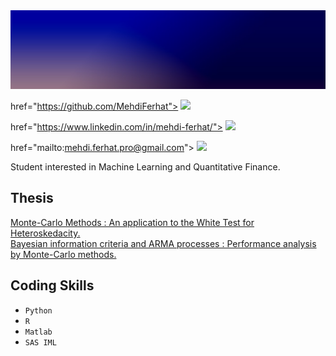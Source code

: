 <img src="https://raw.githubusercontent.com/MehdiFerhat/mehdiferhat.github.io/main/1641675416483.png" />

<p float="left">

 href="https://github.com/MehdiFerhat">
 <img src="https://img.shields.io/badge/GitHub-100000?style=for-the-badge&logo=github&logoColor=white" />

 href="https://www.linkedin.com/in/mehdi-ferhat/"> 
 <img src="https://img.shields.io/badge/LinkedIn-0077B5?style=for-the-badge&logo=linkedin&logoColor=white"/>

 href="mailto:mehdi.ferhat.pro@gmail.com"> 
 <img src="https://img.shields.io/badge/Gmail-D14836?style=for-the-badge&logo=gmail&logoColor=white"/>

<p/>


Student interested in Machine Learning and Quantitative Finance.

## Thesis
<a href="MMW.pdf" target="_blank"> Monte-Carlo Methods : An application to the White Test for Heteroskedacity.</a>
<br>
<a href="MMBA.pdf" target="_blank"> Bayesian information criteria and ARMA processes : Performance analysis by Monte-Carlo methods.</a>

## Coding Skills

- `Python` 
- `R`  
- `Matlab`  
- `SAS IML`  
